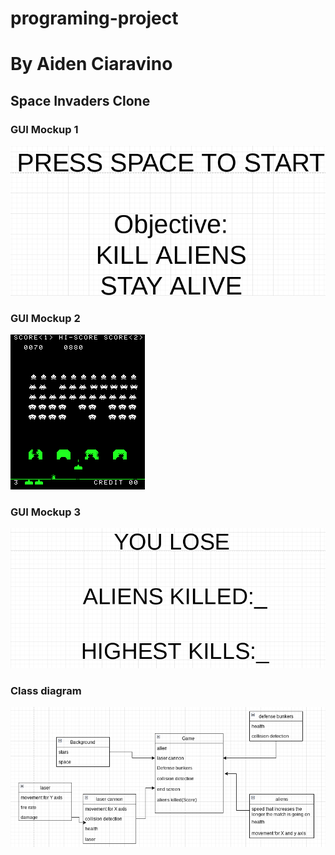 # programing-project
# By Aiden Ciaravino
## Space Invaders Clone

### GUI Mockup 1
![startscreen](images/STartscreenreal.png)
### GUI Mockup 2
![Alien](images/GAMEboard.png)
### GUI Mockup 3
![endscreen](images/EndScreenaliens.png)
### Class diagram
![Class Diagram](images/classdiagramspace.png)
